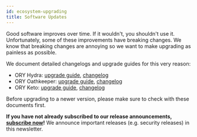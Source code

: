 ```yaml
---
id: ecosystem-upgrading
title: Software Updates
---
```


Good software improves over time. If it wouldn't, you shouldn't use it. Unfortunately, some of these improvements
have breaking changes. We know that breaking changes are annoying so we want to make upgrading as painless as possible.

We document detailed changelogs and upgrade guides for this very reason:

* ORY Hydra: [upgrade guide](https://github.com/ory/hydra/blob/master/UPGRADE.md), [changelog](https://github.com/ory/hydra/blob/master/CHANGELOG.md)
* ORY Oathkeeper: [upgrade guide](https://github.com/ory/oathkeeper/blob/master/UPGRADE.md), [changelog](https://github.com/ory/oathkeeper/blob/master/CHANGELOG.md)
* ORY Keto: [upgrade guide](https://github.com/ory/keto/blob/master/UPGRADE.md), [changelog](https://github.com/ory/keto/blob/master/CHANGELOG.md)

Before upgrading to a newer version, please make sure to check with these documents first.

**If you have not already subscribed to our release announcements, [subscribe now](http://eepurl.com/di390P)!** We announce
important releases (e.g. security releases) in this newsletter.
